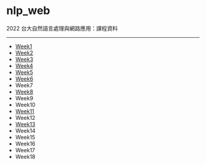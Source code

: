 # nlp_web
2022 台大自然語言處理與網路應用：課程資料

-----

* [Week1](https://lopentu.github.io/nlp_web/slides/week1.html)
* [Week2](https://lopentu.github.io/nlp_web/slides/week2.html)
* [Week3](https://lopentu.github.io/nlp_web/slides/week3.html)
* [Week4](https://lopentu.github.io/nlp_web/slides/week4.html)
* [Week5](https://lopentu.github.io/nlp_web/slides/week5.html)
* [Week6](https://lopentu.github.io/nlp_web/slides/week6.html)
* Week7
* [Week8](https://lopentu.github.io/nlp_web/slides/week8.html)
* Week9
* Week10
* [Week11](https://lopentu.github.io/nlp_web/slides/week11.html)
* Week12
* [Week13](https://lopentu.github.io/nlp_web/slides/week13.html)
* Week14
* Week15
* Week16
* Week17
* Week18
